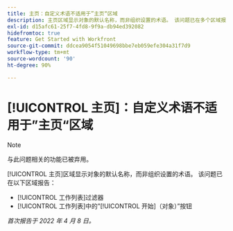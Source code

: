 ```yaml
---
title: 主页：自定义术语不适用于”主页“区域
description: 主页区域显示对象的默认名称，而非组织设置的术语。 该问题已在多个区域报告。
exl-id: d15afc61-25f7-4fd8-9f9a-db94ed392082
hidefromtoc: true
feature: Get Started with Workfront
source-git-commit: ddcea9054f51049698bbe7eb059efe304a31f7d9
workflow-type: tm+mt
source-wordcount: '90'
ht-degree: 90%

---
```


# [!UICONTROL 主页]：自定义术语不适用于”主页“区域

>[!NOTE]
>
>与此问题相关的功能已被弃用。

[!UICONTROL 主页]区域显示对象的默认名称，而非组织设置的术语。 该问题已在以下区域报告：

* [!UICONTROL 工作列表]过滤器
* [!UICONTROL 工作列表]中的”[!UICONTROL 开始]（对象）”按钮

_首次报告于 2022 年 4 月 8 日。_
